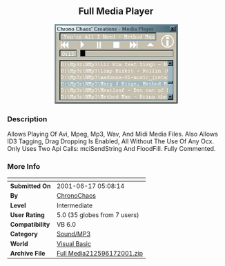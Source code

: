 ﻿<div align="center">

## Full Media Player

<img src="PIC200161752655630.jpg">
</div>

### Description

Allows Playing Of Avi, Mpeg, Mp3, Wav, And Midi Media Files. Also Allows ID3 Tagging, Drag Dropping Is Enabled, All Without The Use Of Any Ocx. Only Uses Two Api Calls: mciSendString And FloodFill. Fully Commented.
 
### More Info
 


<span>             |<span>
---                |---
**Submitted On**   |2001-06-17 05:08:14
**By**             |[ChronoChaos](https://github.com/Planet-Source-Code/PSCIndex/blob/master/ByAuthor/chronochaos.md)
**Level**          |Intermediate
**User Rating**    |5.0 (35 globes from 7 users)
**Compatibility**  |VB 6\.0
**Category**       |[Sound/MP3](https://github.com/Planet-Source-Code/PSCIndex/blob/master/ByCategory/sound-mp3__1-45.md)
**World**          |[Visual Basic](https://github.com/Planet-Source-Code/PSCIndex/blob/master/ByWorld/visual-basic.md)
**Archive File**   |[Full Media212596172001\.zip](https://github.com/Planet-Source-Code/chronochaos-full-media-player__1-24160/archive/master.zip)








